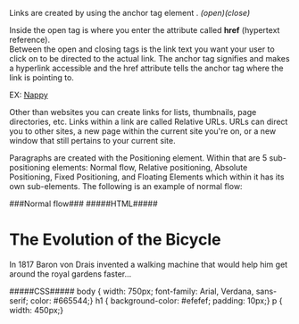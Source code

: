 Links are created by using the anchor tag element <a>  </a>.
                                        *(open)(close)* 
                                    
Inside the open tag is where you enter the attribute called **href** (hypertext reference).         
Between the open and closing tags is the link text you want your user to click on to be directed to the actual link.
The anchor tag signifies and makes a hyperlink accessible and the href attribute tells the anchor tag where the link is pointing to.

EX:    <a href="http://www.nappy.co">Nappy</a>

Other than websites you can create links for lists, thumbnails, page directories, etc. 
Links within a link are called Relative URLs.  URLs can direct you to other sites, a new page within the current site you're on, or a new window that still 
pertains to your current site. 


Paragraphs are created with the Positioning element. Within that are 5 sub-positioning elements: Normal flow, Relative positioning, Absolute Positioning, Fixed 
Positioning, and Floating Elements which within it has its own sub-elements. The following is an example of normal flow:

###Normal flow###
#####HTML#####
<body>
<h1>The Evolution of the Bicycle</h1>
<p>In 1817 Baron von Drais invented a walking
 machine that would help him get around the
 royal gardens faster...</p>
</body>

#####CSS#####
body {
width: 750px;
font-family: Arial, Verdana, sans-serif;
color: #665544;}
h1 {
background-color: #efefef;
padding: 10px;}
p {
width: 450px;}

